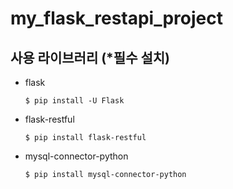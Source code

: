 # my_flask_restapi_project

  ## 사용 라이브러리 (*필수 설치)
  * flask
    ```
    $ pip install -U Flask
    ```
  * flask-restful
    ```
    $ pip install flask-restful
    ```
  * mysql-connector-python
    ```
    $ pip install mysql-connector-python
    ```
